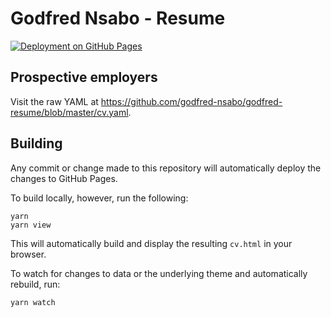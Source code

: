 # Godfred Nsabo - Resume

[![Deployment on GitHub Pages](https://github.com/godfred-nsabo/godfred-resume/workflows/Deploy-GitHubPages/badge.svg)](https://github.com/godfred-nsabo/godfred-resume/actions?query=workflow%3ADeploy-GitHubPages)

## Prospective employers

Visit the raw YAML at  https://github.com/godfred-nsabo/godfred-resume/blob/master/cv.yaml.

## Building

Any commit or change made to this repository will automatically deploy the
changes to GitHub Pages.

To build locally, however, run the following:

    yarn
    yarn view

This will automatically build and display the resulting `cv.html` in your browser.

To watch for changes to data or the underlying theme and automatically
rebuild, run:

    yarn watch
